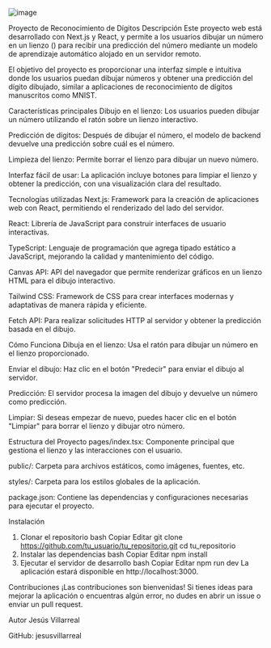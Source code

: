 ![image](https://github.com/user-attachments/assets/41eb0b31-5e3c-412a-83bd-f2241ad33716)

Proyecto de Reconocimiento de Dígitos
Descripción
Este proyecto web está desarrollado con Next.js y React, y permite a los usuarios dibujar un número en un lienzo (<canvas>) para recibir una predicción del número mediante un modelo de aprendizaje automático alojado en un servidor remoto.

El objetivo del proyecto es proporcionar una interfaz simple e intuitiva donde los usuarios puedan dibujar números y obtener una predicción del dígito dibujado, similar a aplicaciones de reconocimiento de dígitos manuscritos como MNIST.

Características principales
Dibujo en el lienzo: Los usuarios pueden dibujar un número utilizando el ratón sobre un lienzo interactivo.

Predicción de dígitos: Después de dibujar el número, el modelo de backend devuelve una predicción sobre cuál es el número.

Limpieza del lienzo: Permite borrar el lienzo para dibujar un nuevo número.

Interfaz fácil de usar: La aplicación incluye botones para limpiar el lienzo y obtener la predicción, con una visualización clara del resultado.

Tecnologías utilizadas
Next.js: Framework para la creación de aplicaciones web con React, permitiendo el renderizado del lado del servidor.

React: Librería de JavaScript para construir interfaces de usuario interactivas.

TypeScript: Lenguaje de programación que agrega tipado estático a JavaScript, mejorando la calidad y mantenimiento del código.

Canvas API: API del navegador que permite renderizar gráficos en un lienzo HTML para el dibujo interactivo.

Tailwind CSS: Framework de CSS para crear interfaces modernas y adaptativas de manera rápida y eficiente.

Fetch API: Para realizar solicitudes HTTP al servidor y obtener la predicción basada en el dibujo.

Cómo Funciona
Dibuja en el lienzo: Usa el ratón para dibujar un número en el lienzo proporcionado.

Enviar el dibujo: Haz clic en el botón "Predecir" para enviar el dibujo al servidor.

Predicción: El servidor procesa la imagen del dibujo y devuelve un número como predicción.

Limpiar: Si deseas empezar de nuevo, puedes hacer clic en el botón "Limpiar" para borrar el lienzo y dibujar otro número.

Estructura del Proyecto
pages/index.tsx: Componente principal que gestiona el lienzo y las interacciones con el usuario.

public/: Carpeta para archivos estáticos, como imágenes, fuentes, etc.

styles/: Carpeta para los estilos globales de la aplicación.

package.json: Contiene las dependencias y configuraciones necesarias para ejecutar el proyecto.

Instalación
1. Clonar el repositorio
bash
Copiar
Editar
git clone https://github.com/tu_usuario/tu_repositorio.git
cd tu_repositorio
2. Instalar las dependencias
bash
Copiar
Editar
npm install
3. Ejecutar el servidor de desarrollo
bash
Copiar
Editar
npm run dev
La aplicación estará disponible en http://localhost:3000.

Contribuciones
¡Las contribuciones son bienvenidas! Si tienes ideas para mejorar la aplicación o encuentras algún error, no dudes en abrir un issue o enviar un pull request.

Autor
Jesús Villarreal

GitHub: jesusvillarreal
